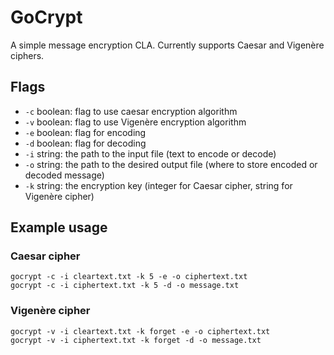 # GoCrypt

A simple message encryption CLA. Currently supports Caesar and Vigenère ciphers.

## Flags

- `-c` boolean: flag to use caesar encryption algorithm
- `-v` boolean: flag to use Vigenère encryption algorithm
- `-e` boolean: flag for encoding
- `-d` boolean: flag for decoding
- `-i` string: the path to the input file (text to encode or decode)
- `-o` string: the path to the desired output file (where to store encoded or decoded message)
- `-k` string: the encryption key (integer for Caesar cipher, string for Vigenère cipher)

## Example usage

### Caesar cipher

```
gocrypt -c -i cleartext.txt -k 5 -e -o ciphertext.txt
gocrypt -c -i ciphertext.txt -k 5 -d -o message.txt
```

### Vigenère cipher

```
gocrypt -v -i cleartext.txt -k forget -e -o ciphertext.txt
gocrypt -v -i ciphertext.txt -k forget -d -o message.txt
```